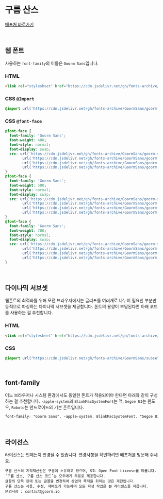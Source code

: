 # 구름 산스

[배포처 바로가기](https://goorm-sans.goorm.io/)

&nbsp;

## 웹 폰트

사용하는 `font-family`의 이름은 `Goorm Sans`입니다.

### HTML

```html
<link rel="stylesheet" href="https://cdn.jsdelivr.net/gh/fonts-archive/GoormSans/goorm-sans.css" type="text/css"/>
```

### CSS `@Import`

```css
@import url('https://cdn.jsdelivr.net/gh/fonts-archive/GoormSans/goorm-sans.css');
```

### CSS `@font-face`

```css
@font-face {
  font-family: 'Goorm Sans';
  font-weight: 400;
  font-style: normal;
  font-display: swap;
  src: url('https://cdn.jsdelivr.net/gh/fonts-archive/GoormSans/goorm-sans-regular.woff2') format('woff2'),
        url('https://cdn.jsdelivr.net/gh/fonts-archive/GoormSans/goorm-sans-regular.woff') format('woff'),
        url('https://cdn.jsdelivr.net/gh/fonts-archive/GoormSans/goorm-sans-regular.otf') format('opentype'),
        url('https://cdn.jsdelivr.net/gh/fonts-archive/GoormSans/goorm-sans-regular.ttf') format('truetype');
}
@font-face {
  font-family: 'Goorm Sans';
  font-weight: 500;
  font-style: normal;
  font-display: swap;
  src: url('https://cdn.jsdelivr.net/gh/fonts-archive/GoormSans/goorm-sans-medium.woff2') format('woff2'),
        url('https://cdn.jsdelivr.net/gh/fonts-archive/GoormSans/goorm-sans-medium.woff') format('woff'),
        url('https://cdn.jsdelivr.net/gh/fonts-archive/GoormSans/goorm-sans-medium.otf') format('opentype'),
        url('https://cdn.jsdelivr.net/gh/fonts-archive/GoormSans/goorm-sans-medium.ttf') format('truetype');
}
@font-face {
  font-family: 'Goorm Sans';
  font-weight: 700;
  font-style: normal;
  font-display: swap;
  src: url('https://cdn.jsdelivr.net/gh/fonts-archive/GoormSans/goorm-sans-bold.woff2') format('woff2'),
        url('https://cdn.jsdelivr.net/gh/fonts-archive/GoormSans/goorm-sans-bold.woff') format('woff'),
        url('https://cdn.jsdelivr.net/gh/fonts-archive/GoormSans/goorm-sans-bold.otf') format('opentype'),
        url('https://cdn.jsdelivr.net/gh/fonts-archive/GoormSans/goorm-sans-bold.ttf') format('truetype');
}
```

&nbsp;

## 다이나믹 서브셋

웹폰트의 최적화를 위해 모던 브라우저에서는 글리프를 여러개로 나누어 필요한 부분만 동적으로 파싱하는 다이나믹 서브셋을 제공합니다. 폰트의 용량이 부담된다면 아래 코드를 사용하는 걸 추천합니다.

### HTML

```html
<link rel="stylesheet" href="https://cdn.jsdelivr.net/gh/fonts-archive/GoormSans/subsets/goorm-sans-dynamic-subset.css" type="text/css"/>
```

### CSS

```css
@import url("https://cdn.jsdelivr.net/gh/fonts-archive/GoormSans/subsets/goorm-sans-dynamic-subset.css");
```

&nbsp;

## font-family

어느 브라우저나 시스템 환경에서도 동일한 폰트가 적용되어야 한다면 아래와 같이 구성하는 걸 추천합니다. `-apple-system`과 `BlinkMacSystemFont`는 맥, `Segoe UI`는 윈도우, `Roboto`는 안드로이드의 기본 폰트입니다.

```css
font-family: "Goorm Sans", -apple-system, BlinkMacSystemFont, "Segoe UI",Roboto, Oxygen, Ubuntu, Cantarell, "Open Sans", "Helvetica Neue", sans-serif;
```

&nbsp;

## 라이선스

라이선스는 언제든지 변경될 수 있습니다. 변경사항을 확인하려면 배포처를 방문해 주세요.

```
구름 산스의 지적재산권은 구름이 소유하고 있으며, SIL Open Font License를 따릅니다.
‘구름 산스, 구름 산스 코드’는 모두에게 무료로 제공합니다.
글꼴의 단독 판매 또는 글꼴을 변경하여 상업적 목적을 취하는 것은 제한됩니다.
구름 산스는 사용, 수정, 재배포가 가능하며 모든 파생 작업은 본 라이센스를 따릅니다.
문의사항 : contact@goorm.io
```
